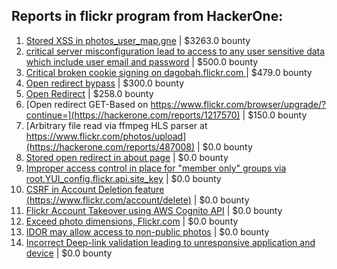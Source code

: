 ## Reports in flickr program from HackerOne:
1. [Stored XSS in photos_user_map.gne](https://hackerone.com/reports/1534636) | $3263.0 bounty
2. [critical server misconfiguration lead to access to any user sensitive data which include user email and password](https://hackerone.com/reports/1365738) | $500.0 bounty
3. [Critical broken cookie signing on dagobah.flickr.com ](https://hackerone.com/reports/1440290) | $479.0 bounty
4. [Open redirect bypass](https://hackerone.com/reports/1513031) | $300.0 bounty
5. [Open Redirect](https://hackerone.com/reports/1581258) | $258.0 bounty
6. [Open redirect GET-Based on https://www.flickr.com/browser/upgrade/?continue=](https://hackerone.com/reports/1217570) | $150.0 bounty
7. [Arbitrary file read via ffmpeg HLS parser at https://www.flickr.com/photos/upload](https://hackerone.com/reports/487008) | $0.0 bounty
8. [Stored open redirect in about page](https://hackerone.com/reports/979375) | $0.0 bounty
9. [Improper access control in place for "member only" groups via root.YUI_config.flickr.api.site_key](https://hackerone.com/reports/587733) | $0.0 bounty
10. [CSRF in Account Deletion feature (https://www.flickr.com/account/delete)](https://hackerone.com/reports/615448) | $0.0 bounty
11. [Flickr Account Takeover using AWS Cognito API](https://hackerone.com/reports/1342088) | $0.0 bounty
12. [Exceed photo dimensions, Flickr.com](https://hackerone.com/reports/1755552) | $0.0 bounty
13. [IDOR may allow access to non-public photos](https://hackerone.com/reports/1737943) | $0.0 bounty
14. [Incorrect Deep-link validation leading to unresponsive application and device](https://hackerone.com/reports/1157795) | $0.0 bounty